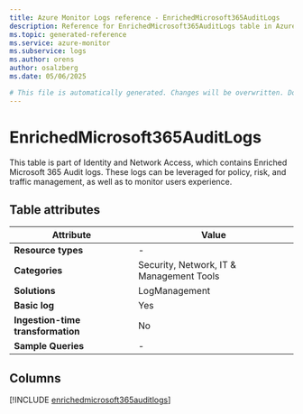 ```yaml
---
title: Azure Monitor Logs reference - EnrichedMicrosoft365AuditLogs
description: Reference for EnrichedMicrosoft365AuditLogs table in Azure Monitor Logs.
ms.topic: generated-reference
ms.service: azure-monitor
ms.subservice: logs
ms.author: orens
author: osalzberg
ms.date: 05/06/2025

# This file is automatically generated. Changes will be overwritten. Do not change this file directly.
---
```


# EnrichedMicrosoft365AuditLogs

This table is part of Identity and Network Access, which contains Enriched Microsoft 365 Audit logs. These logs can be leveraged for policy, risk, and traffic management, as well as to monitor users experience.


## Table attributes

|Attribute|Value|
|---|---|
|**Resource types**|-|
|**Categories**|Security, Network, IT & Management Tools|
|**Solutions**| LogManagement|
|**Basic log**|Yes|
|**Ingestion-time transformation**|No|
|**Sample Queries**|-|



## Columns
  
[!INCLUDE [enrichedmicrosoft365auditlogs](~/reusable-content/ce-skilling/azure/includes/azure-monitor/reference/tables/enrichedmicrosoft365auditlogs-include.md)]
